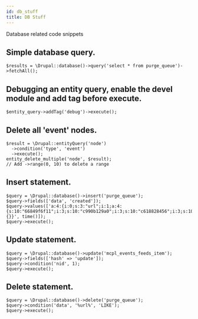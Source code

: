 ```yaml
---
id: db_stuff
title: DB Stuff
---
```


Database related code snippets

## Simple database query.

```
$results = \Drupal::database()->query('select * from purge_queue')->fetchAll();
```

## Debugging an entity query, enable the devel module and add tag before execute.

```
$entity_query->addTag('debug')->execute();
```

## Delete all 'event' nodes.

```
$result = \Drupal::entityQuery('node')
  ->condition('type', 'event')
  ->execute();
entity_delete_multiple('node', $result);
// Add ->range(0, 10) to delete a range
```

## Insert statement.

```
$query = \Drupal::database()->insert('purge_queue');
$query->fields(['data', 'created']);
$query->values(['a:4:{i:0;s:3:"url";i:1;a:4:{s:10:"66849f6f11";i:3;s:10:"c990b129a0";i:3;s:10:"c618828456";i:3;s:10:"453d844ea2";i:3;}i:2;s:66:"http://www.example.com";i:3;a:0:{}}', time()]);
$query->execute();
```

## Update statement.

```
$query = \Drupal::database()->update('mcpl_events_feeds_item');
$query->fields(['hash' => 'update']);
$query->condition('nid', 1);
$query->execute();
```

## Delete statement.

```
$query = \Drupal::database()->delete('purge_queue');
$query->condition('data', '%url%', 'LIKE');
$query->execute();
```